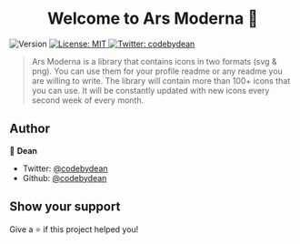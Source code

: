 <h1 align="center">Welcome to Ars Moderna 👋</h1>
<p>
  <img alt="Version" src="https://img.shields.io/badge/version-2024.0.1-blue.svg?cacheSeconds=2592000" />
  <a href="#" target="_blank">
    <img alt="License: MIT" src="https://img.shields.io/badge/License-MIT-yellow.svg" />
  </a>
  <a href="https://twitter.com/codebydean" target="_blank">
    <img alt="Twitter: codebydean" src="https://img.shields.io/twitter/follow/codebydean.svg?style=for-the-badge" />
  </a>
</p>

> Ars Moderna is a library that contains icons in two formats (svg & png). You can use them for your profile readme or any readme you are willing to write. The library will contain more than 100+ icons that you can use. It will be constantly updated with new icons every second week of every month.

## Author

👤 **Dean**

* Twitter: [@codebydean](https://twitter.com/codebydean)
* Github: [@codebydean](https://github.com/codebydean)

## Show your support

Give a ⭐️ if this project helped you!
